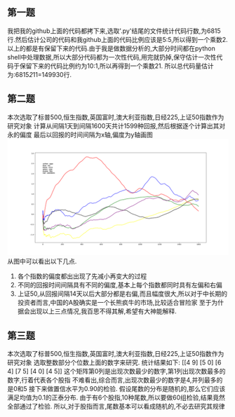 ## 第一题
我把我的github上面的代码都拷下来,选取'.py'结尾的文件统计代码行数,为6815行.然后估计公司的代码和我github上面的代码比例应该是5:5,所以得到一个乘数2.以上的都是有保留下来的代码.由于我是做数据分析的,大部分时间都在python shell中处理数据,所以大部分代码都为一次性代码,用完就扔掉,保守估计一次性代码于保留下来的代码比例约为10:1,所以再得到一个乘数21.
所以总代码量估计为:6815*2*11=149930行.
## 第二题
本次选取了标普500,恒生指数,英国富时,澳大利亚指数,日经225,上证50指数作为研究对象
计算从间隔1天到间隔1600天共计1599种回报,然后根据逐个计算出其对永的偏度
最后以回报的时间间隔为x轴,偏度为y轴画图![画图](https://github.com/liangoy/tmp_stock/blob/master/skew.png)
从图中可以看出以下几点.
1. 各个指数的偏度都出出现了先减小再变大的过程
2. 不同的回报时间间隔具有不同的偏度,基本上每个指数都同时具有左偏和右偏
3. 上证50,从回报间隔14天以后大部分都是右偏,而且幅度很大,所以对于中长期的投资者而言,中国的A股确实是一个长熊疯牛的市场,比较适合冒险家
至于为什据会出现以上三点情况,我百思不得其解,希望有大神能解释.
## 第三题
本次选取了标普500,恒生指数,英国富时,澳大利亚指数,日经225,上证50指数作为研究对象
选取整数部分个位数上面的数字来研究.
统计结果如下:
[[4 9]
 [5 0]
 [6 4]
 [7 5]
 [4 0]
 [4 5]]
这个矩阵第0列是出现次数最少的数字,第1列出现次数最多的数字,行着代表各个股指
不难看出,综合而言,出现次数最少的数字是4,并列最多的是0和5
接下来做置信水平为0.90的检验.
假设尾数的分布是随机的,那么它们应该满足均值为0.1的正泰分布.
由于有6个股指,10种尾数,所以要做60组检验,结果竟然全部通过了检验.
所以,对于股指而言,尾数基本可以看成随机的,不必去研究其规律
